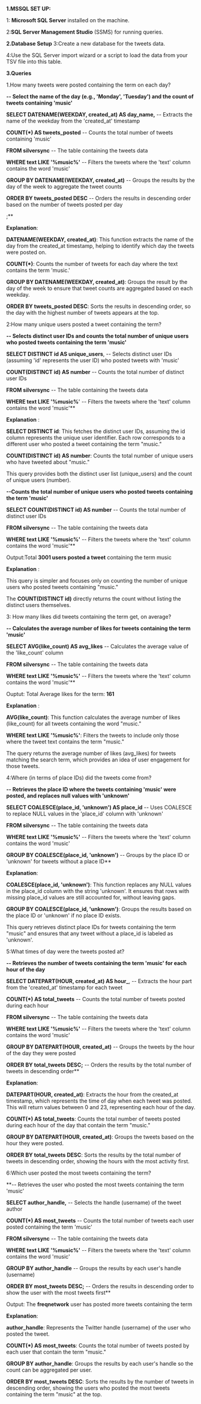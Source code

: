 **1.MSSQL SET UP:**

1: **Microsoft SQL Server** installed on the machine.


2:**SQL Server Management Studio** (SSMS) for running queries.



**2.Database Setup**
3:Create a new database for the tweets data.


4:Use the SQL Server import wizard or a script to load the data from your TSV file into this table.


**3.Queries**


1.How many tweets were posted containing the term on each day?


**-- Select the name of the day (e.g., 'Monday', 'Tuesday') and the count of tweets containing 'music'**

**SELECT DATENAME(WEEKDAY, created_at) AS day_name,**  -- Extracts the name of the weekday from the 'created_at' timestamp

**COUNT(*) AS tweets_posted**                 -- Counts the total number of tweets containing 'music'
       
**FROM silversync**                                    -- The table containing the tweets data

**WHERE text LIKE '%music%'**                          -- Filters the tweets where the 'text' column contains the word 'music'

**GROUP BY DATENAME(WEEKDAY, created_at)**             -- Groups the results by the day of the week to aggregate the tweet counts

**ORDER BY tweets_posted DESC**                        -- Orders the results in descending order based on the number of tweets posted per day

;**


**Explanation**:


**DATENAME(WEEKDAY, created_at)**: This function extracts the name of the day from the created_at timestamp, helping to identify which day the tweets were posted on.

**COUNT(*)**: Counts the number of tweets for each day where the text contains the term 'music.'

**GROUP BY DATENAME(WEEKDAY, created_at)**: Groups the result by the day of the week to ensure that tweet counts are aggregated based on each weekday.

**ORDER BY tweets_posted DESC**: Sorts the results in descending order, so the day with the highest number of tweets appears at the top.


2:How many unique users posted a tweet containing the term?


**-- Selects distinct user IDs and counts the total number of unique users who posted tweets containing the term 'music'**

**SELECT DISTINCT id AS unique_users**,  -- Selects distinct user IDs (assuming 'id' represents the user ID) who posted tweets with 'music'

**COUNT(DISTINCT id) AS number**  -- Counts the total number of distinct user IDs
       
**FROM silversync**                     -- The table containing the tweets data

**WHERE text LIKE '%music%**'            -- Filters the tweets where the 'text' column contains the word 'music'**


**Explanation** :


**SELECT DISTINCT id**: This fetches the distinct user IDs, assuming the id column represents the unique user identifier. Each row corresponds to a different user who posted a tweet containing the term "music."

**COUNT(DISTINCT id) AS number**: Counts the total number of unique users who have tweeted about "music."

This query provides both the distinct user list (unique_users) and the count of unique users (number).



**--Counts the total number of unique users who posted tweets containing the term 'music'**

**SELECT COUNT(DISTINCT id) AS number**  -- Counts the total number of distinct user IDs

**FROM silversync**                      -- The table containing the tweets data

**WHERE text LIKE '%music%'**           -- Filters the tweets where the 'text' column contains the word 'music'**

Output:Total **3001 users posted a tweet** containing the term music


**Explanation** :


This query is simpler and focuses only on counting the number of unique users who posted tweets containing "music."

The **COUNT(DISTINCT id)** directly returns the count without listing the distinct users themselves.


3: How many likes did tweets containing the term get, on average?


**-- Calculates the average number of likes for tweets containing the term 'music'**

**SELECT AVG(like_count) AS avg_likes** -- Calculates the average value of the 'like_count' column

**FROM silversync**                      -- The table containing the tweets data

**WHERE text LIKE '%music%'**            -- Filters the tweets where the 'text' column contains the word 'music'**



Ouptut: Total Average likes for the term: **161**


**Explanation** :


**AVG(like_count)**: This function calculates the average number of likes (like_count) for all tweets containing the word "music."

**WHERE text LIKE '%music%'**: Filters the tweets to include only those where the tweet text contains the term "music."

The query returns the average number of likes (avg_likes) for tweets matching the search term, which provides an idea of user engagement for those tweets.



4:Where (in terms of place IDs) did the tweets come from?


**-- Retrieves the place ID where the tweets containing 'music' were posted, and replaces null values with 'unknown'**

**SELECT COALESCE(place_id, 'unknown') AS place_id**  -- Uses COALESCE to replace NULL values in the 'place_id' column with 'unknown'

**FROM silversync**                                    -- The table containing the tweets data

**WHERE text LIKE '%music%'**                         -- Filters the tweets where the 'text' column contains the word 'music'

**GROUP BY COALESCE(place_id, 'unknown')**             -- Groups by the place ID or 'unknown' for tweets without a place ID**


**Explanation**:


**COALESCE(place_id, 'unknown')**: This function replaces any NULL values in the place_id column with the string 'unknown'. It ensures that rows with missing place_id values are still accounted for, without leaving gaps.

**GROUP BY COALESCE(place_id, 'unknown')**: Groups the results based on the place ID or 'unknown' if no place ID exists.

This query retrieves distinct place IDs for tweets containing the term "music" and ensures that any tweet without a place_id is labeled as 'unknown'.



5:What times of day were the tweets posted at? 


**-- Retrieves the number of tweets containing the term 'music' for each hour of the day**

**SELECT DATEPART(HOUR, created_at) AS hour_**,  -- Extracts the hour part from the 'created_at' timestamp for each tweet

**COUNT(*) AS total_tweets**              -- Counts the total number of tweets posted during each hour
       
**FROM silversync**                              -- The table containing the tweets data

**WHERE text LIKE '%music%'**                   -- Filters the tweets where the 'text' column contains the word 'music'

**GROUP BY DATEPART(HOUR, created_at)**          -- Groups the tweets by the hour of the day they were posted

**ORDER BY total_tweets DESC;**                  -- Orders the results by the total number of tweets in descending order**


**Explanation**:


**DATEPART(HOUR, created_at)**: Extracts the hour from the created_at timestamp, which represents the time of day when each tweet was posted. This will return values between 0 and 23, representing each hour of the day.

**COUNT(*) AS total_tweets**: Counts the total number of tweets posted during each hour of the day that contain the term "music."

**GROUP BY DATEPART(HOUR, created_at)**: Groups the tweets based on the hour they were posted.

**ORDER BY total_tweets DESC**: Sorts the results by the total number of tweets in descending order, showing the hours with the most activity first.


6:Which user posted the most tweets containing the term?


**-- Retrieves the user who posted the most tweets containing the term 'music'

**SELECT author_handle,**                -- Selects the handle (username) of the tweet author

**COUNT(*) AS most_tweets**       -- Counts the total number of tweets each user posted containing the term 'music'
       
**FROM silversync**                      -- The table containing the tweets data

**WHERE text LIKE '%music%'**            -- Filters the tweets where the 'text' column contains the word 'music'

**GROUP BY author_handle**               -- Groups the results by each user's handle (username)

**ORDER BY most_tweets DESC;**           -- Orders the results in descending order to show the user with the most tweets first**


Output: The **freqnetwork** user has posted more tweets containing the term


**Explanation**:


**author_handle**: Represents the Twitter handle (username) of the user who posted the tweet.

**COUNT(*) AS most_tweets**: Counts the total number of tweets posted by each user that contain the term "music."

**GROUP BY author_handle**: Groups the results by each user's handle so the count can be aggregated per user.

**ORDER BY most_tweets DESC**: Sorts the results by the number of tweets in descending order, showing the users who posted the most tweets containing the term "music" at the top.









